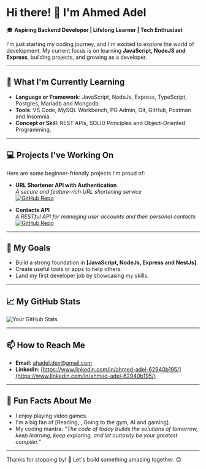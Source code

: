 # Hi there! 👋 I'm Ahmed Adel

🎓 **Aspiring Backend Developer | Lifelong Learner | Tech Enthusiast**  

I'm just starting my coding journey, and I'm excited to explore the world of development. My current focus is on learning **JavaScript, NodeJS and Express**, building projects, and growing as a developer.

---

## 🌱 What I'm Currently Learning
- **Language or Framework**: JavaScript, NodeJs, Express, TypeScript, Postgres, Mariadb and Mongodb.
- **Tools**: VS Code, MySQL Workbench, PG Admin, Git, GitHub, Postman and Insomnia.
- **Concept or Skill**: REST APIs, SOLID Principles and Object-Oriented Programming.

---

## 💻 Projects I've Working On
Here are some beginner-friendly projects I'm proud of:

- **URL Shortener API with Authentication**  
  *A secure and feature-rich URL shortening service*  
  [![GitHub Repo](https://img.shields.io/badge/Repo-View-blue?style=flat&logo=github)](https://github.com/ahadeldev/auth_based_url_shortener)

- **Contacts API**  
  *A RESTful API for managing user accounts and their personal contacts*  
  [![GitHub Repo](https://img.shields.io/badge/Repo-View-blue?style=flat&logo=github)](https://github.com/ahadeldev/contacts_api)

---

## 🎯 My Goals
- Build a strong foundation in **[JavaScript, NodeJs, Express and NestJs]**.
- Create useful tools or apps to help others.
- Land my first developer job by showcasing my skills.

---

## 📈 My GitHub Stats
![Your GitHub Stats](https://github-readme-stats.vercel.app/api?username=ahadeldev&show_icons=true&theme=dark)

---

## 📫 How to Reach Me
- **Email**: [ahadel.dev@gmail.com](mailto:ahadel.dev@gmail.com)
- **LinkedIn**: [https://www.linkedin.com/in/ahmed-adel-62940b195/](https://www.linkedin.com/in/ahmed-adel-62940b195/)  

---

## 🌟 Fun Facts About Me
- I enjoy playing video games.
- I'm a big fan of [Reading, , Going to the gym, AI and gaming].
- My coding mantra: *"The code of today builds the solutions of tomorrow, keep learning, keep exploring, and let curiosity be your greatest compiler."*

---

Thanks for stopping by! 🚀 Let's build something amazing together. 😊
